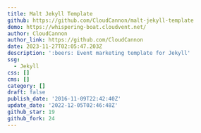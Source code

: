 ```yaml
---
title: Malt Jekyll Template
github: https://github.com/CloudCannon/malt-jekyll-template
demo: https://whispering-boat.cloudvent.net/
author: CloudCannon
author_link: https://github.com/CloudCannon
date: 2023-11-27T02:05:47.203Z
description: ':beers: Event marketing template for Jekyll'
ssg:
  - Jekyll
css: []
cms: []
category: []
draft: false
publish_date: '2016-11-09T22:42:40Z'
update_date: '2022-12-05T02:46:48Z'
github_star: 19
github_fork: 24
---
```

